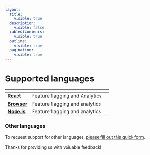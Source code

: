```yaml
---
layout:
  title:
    visible: true
  description:
    visible: false
  tableOfContents:
    visible: true
  outline:
    visible: true
  pagination:
    visible: true
---
```


# Supported languages

<table data-view="cards"><thead><tr><th></th><th></th><th></th></tr></thead><tbody><tr><td><a href="react-sdk.md"><strong>React</strong></a></td><td>Feature flagging and Analytics</td><td></td></tr><tr><td><a href="browser-sdk.md"><strong>Browser</strong></a></td><td>Feature flagging and analytics</td><td></td></tr><tr><td><a href="node.js-sdk.md"><strong>Node.js</strong></a></td><td>Feature flagging and analytics</td><td></td></tr></tbody></table>

### Other languages

To request support for other languages, [please fill out this quick form](https://share-eu1.hsforms.com/14DktM5t6T229b5Bg8KPDBg2b6w1x). \
\
Thanks for providing us with valuable feedback!&#x20;

